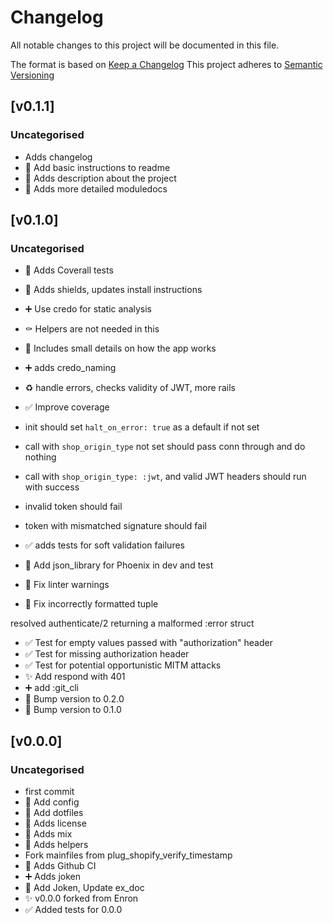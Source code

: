 # Changelog
All notable changes to this project will be documented in this file.

The format is based on [Keep a Changelog](https://keepachangelog.com/en/1.0.0/)
This project adheres to [Semantic Versioning](https://semver.org/spec/v2.0.0.html)

## [v0.1.1]
### Uncategorised
- Adds changelog
- 📝 Add basic instructions to readme
- 📝 Adds description about the project
- 📝 Adds more detailed moduledocs

## [v0.1.0]
### Uncategorised
- 👷 Adds Coverall tests
- 📝 Adds shields, updates install instructions
- ➕ Use credo for static analysis
- ⚰️ Helpers are not needed in this
- 📝 Includes small details on how the app works
- ➕ adds credo_naming
- ♻️ handle errors, checks validity of JWT, more rails
- ✅ Improve coverage

- init should set `halt_on_error: true` as a default if not set
- call with `shop_origin_type` not set should pass conn through and do nothing
- call with `shop_origin_type: :jwt`, and valid JWT headers should run with success
- invalid token should fail
- token with mismatched signature should fail
- ✅ adds tests for soft validation failures
- 🔧 Add json_library for Phoenix in dev and test
- 🚨 Fix linter warnings
- 🐛 Fix incorrectly formatted tuple

resolved authenticate/2 returning a malformed :error struct
- ✅ Test for empty values passed with "authorization" header
- ✅ Test for missing authorization header
- ✅ Test for potential opportunistic MITM attacks
- ✨ Add respond with 401
- ➕ add :git_cli
- :rocket: Bump version to 0.2.0
- :rocket: Bump version to 0.1.0

## [v0.0.0]
### Uncategorised
- first commit
- 🔧 Add config
- 🔧 Add dotfiles
- 📄 Adds license
- 🎉 Adds mix
- 🎉 Adds helpers
- Fork mainfiles from plug_shopify_verify_timestamp
- 👷 Adds Github CI
- ➕ Adds joken
- 📌 Add Joken, Update ex_doc
- ✨ v0.0.0 forked from Enron
- ✅ Added tests for 0.0.0

